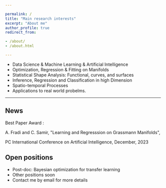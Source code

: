 ```yaml
---

permalink: /
title: "Main research interests"
excerpt: "About me"
author_profile: true
redirect_from: 

- /about/
- /about.html

---
```


- Data Science & Machine Learning & Artificial Intelligence
- Optimization, Regression & Fitting on Manifolds
- Statistical Shape Analysis: Functional, curves, and surfaces
- Inference, Regression and Classification in high Dimension
- Spatio-temporal Processes
- Applications to real world probelms.
  
-------------------
News 
-------------------
Best Paper Award : 

A. Fradi and C. Samir, "Learning and Regresssion on Grassmann Manifolds", 

PC International Conference on Artificial Intelligence, December, 2023

Open positions
-------------------

- Post-doc:  Bayesian optimization for transfer learning
- Other positions soon 
- Contact me by email for more details 
